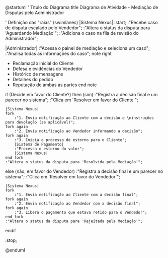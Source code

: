 @startuml
' Título do Diagrama
title Diagrama de Atividade - Mediação de Disputas pelo Administrador

' Definição das "raias" (swimlanes)
|Sistema Nexus|
:start;
:"Recebe caso de disputa escalado pelo Vendedor";
:"Altera o status da disputa para 'Aguardando Mediação'";
:"Adiciona o caso na fila de revisão do Administrador";

|Administrador|
:"Acessa o painel de mediação e seleciona um caso";
:"Analisa todas as informações do caso";
note right

- Reclamação inicial do Cliente
- Defesa e evidências do Vendedor
- Histórico de mensagens
- Detalhes do pedido
- Reputação de ambas as partes
  end note

if (Decide em favor do Cliente?) then (sim)
:"Registra a decisão final e um parecer no sistema";
:"Clica em 'Resolver em favor do Cliente'";

    |Sistema Nexus|
    fork
        :"1. Envia notificação ao Cliente com a decisão e \ninstruções para devolução (se aplicável)";
    fork again
        :"2. Envia notificação ao Vendedor informando a decisão";
    fork again
        :"3. Inicia o processo de estorno para o Cliente";
        |Sistema de Pagamento|
        :"Processa o estorno do valor";
        |Sistema Nexus|
    end fork
    :"Altera o status da disputa para 'Resolvida pela Mediação'";

else (não, em favor do Vendedor)
:"Registra a decisão final e um parecer no sistema";
:"Clica em 'Resolver em favor do Vendedor'";

    |Sistema Nexus|
    fork
        :"1. Envia notificação ao Cliente com a decisão final";
    fork again
        :"2. Envia notificação ao Vendedor com a decisão final";
    fork again
        :"3. Libera o pagamento que estava retido para o Vendedor";
    end fork
    :"Altera o status da disputa para 'Rejeitada pela Mediação'";

endif

:stop;

@enduml
